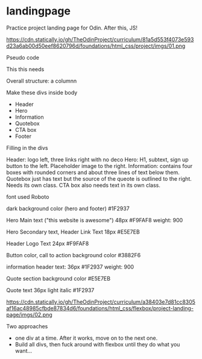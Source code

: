 # landingpage
Practice project landing page for Odin. After this, JS! 

https://cdn.statically.io/gh/TheOdinProject/curriculum/81a5d553f4073e593d23a6ab00d50eef8620796d/foundations/html_css/project/imgs/01.png

Pseudo code


This this needs


Overall structure: a columnn

Make these divs inside body



- Header 
- Hero
- Information
- Quotebox
- CTA box
- Footer


Filling in the divs

Header: logo left, three links right with no deco
Hero: H1, subtext, sign up button to the left. Placeholder image to the right.
Information: contains four boxes with rounded corners and about three lines of text below them.
Quotebox just has text but the source of the queote is outlined to the right. Needs its own class.
CTA box also needs text in its own class.


font used
Roboto

dark background color (hero and footer)
#1F2937

Hero Main text ("this website is awesome")
48px #F9FAF8 weight: 900

Hero Secondary text, Header Link Text 18px #E5E7EB

Header Logo Text
24px #F9FAF8

Button color, call to action background color
#3882F6

information header text: 36px #1F2937 weight: 900

Quote section background color
#E5E7EB

Quote text
36px light italic #1F2937

https://cdn.statically.io/gh/TheOdinProject/curriculum/a38403e7d81cc8305af16ac48985cfbde87834d6/foundations/html_css/flexbox/project-landing-page/imgs/02.png

Two approaches

- one div at a time. After it works, move on to the next one.
- Build all divs, then fuck around with flexbox until they do what you want...